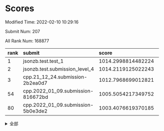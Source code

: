 # Scores

Modified Time: 2022-02-10 10:29:16

Submit Num: 207

All Rank Num: 168877

| rank |               submit               |       score        |       sigma        | pk_num |
| :--- | :--------------------------------- | :----------------- | :----------------- | :----- |
| 1    | jsonzb.test.test_1                 | 1014.2998814482224 | 0.8638799283598674 | 3263   |
| 2    | jsonzb.test.submission_level_4     | 1014.2119125022243 | 0.8122015135175376 | 3263   |
| 3    | cpp.21_12_24.submission-2b2ea0d7   | 1012.7968699012821 | 0.7924095176110939 | 3265   |
| 54   | cpp.2022_01_09.submission-816672bd | 1005.5054217349752 | 0.7220264481297896 | 3263   |
| 80   | cpp.2022_01_09.submission-5b0e3de2 | 1003.4076619370185 | 0.7177191346166668 | 3268   |


<details>
<summary>全部</summary>

| rank |                 submit                 |       score        |       sigma        | pk_num |
| :--- | :------------------------------------- | :----------------- | :----------------- | :----- |
| 1    | jsonzb.test.test_1                     | 1014.2998814482224 | 0.8638799283598674 | 3263   |
| 2    | jsonzb.test.submission_level_4         | 1014.2119125022243 | 0.8122015135175376 | 3263   |
| 3    | cpp.21_12_24.submission-2b2ea0d7       | 1012.7968699012821 | 0.7924095176110939 | 3265   |
| 4    | gobigger.level_3.submission_level_3_8  | 1012.124543964148  | 0.7947643675921146 | 3269   |
| 5    | gobigger.level_3.submission_level_3_42 | 1011.5073067013954 | 0.7639700898331302 | 3267   |
| 6    | gobigger.level_3.submission_level_3_48 | 1011.3298503527741 | 0.7874483903431296 | 3262   |
| 7    | gobigger.level_3.submission_level_3_36 | 1011.3286713491603 | 0.7839733973534917 | 3271   |
| 8    | gobigger.level_3.submission_level_3_10 | 1011.2088038698927 | 0.7840666974698249 | 3265   |
| 9    | gobigger.level_3.submission_level_3_34 | 1011.1557144135743 | 0.7706899714926377 | 3264   |
| 10   | gobigger.level_3.submission_level_3_46 | 1011.122122784492  | 0.7775293821834443 | 3269   |
| 11   | gobigger.level_3.submission_level_3_13 | 1010.7649155232324 | 0.769345893138915  | 3268   |
| 12   | gobigger.level_3.submission_level_3_7  | 1010.7011319345833 | 0.7529417739194442 | 3265   |
| 13   | gobigger.level_3.submission_level_3_12 | 1010.6100600404797 | 0.7702014956802776 | 3257   |
| 14   | gobigger.level_3.submission_level_3_31 | 1010.5116839039175 | 0.7544646194639603 | 3270   |
| 15   | gobigger.level_3.submission_level_3_23 | 1010.5031414564447 | 0.7684787028919999 | 3260   |
| 16   | gobigger.level_3.submission_level_3_19 | 1010.42230910737   | 0.7778803669674724 | 3266   |
| 17   | gobigger.level_3.submission_level_3_41 | 1010.3793184714953 | 0.7429551166888888 | 3263   |
| 18   | gobigger.level_3.submission_level_3_17 | 1010.3746828285239 | 0.7536680847023074 | 3267   |
| 19   | gobigger.level_3.submission_level_3_9  | 1010.2658969836461 | 0.7714756966771383 | 3260   |
| 20   | gobigger.level_3.submission_level_3_22 | 1010.1579684809524 | 0.7587962655965235 | 3262   |
| 21   | gobigger.level_3.submission_level_3_26 | 1010.1469178944777 | 0.7813925224589392 | 3264   |
| 22   | gobigger.level_3.submission_level_3_35 | 1010.1016491469823 | 0.7483676686939542 | 3262   |
| 23   | gobigger.level_3.submission_level_3_43 | 1010.0306636608864 | 0.7443882059310654 | 3264   |
| 24   | gobigger.level_3.submission_level_3_25 | 1010.0298901305516 | 0.7535563531897123 | 3265   |
| 25   | gobigger.level_3.submission_level_3_45 | 1009.9737173450768 | 0.757797663577177  | 3257   |
| 26   | gobigger.level_3.submission_level_3_1  | 1009.9180456526539 | 0.7705261659188338 | 3264   |
| 27   | gobigger.level_3.submission_level_3_39 | 1009.9112884918061 | 0.7434827417043224 | 3265   |
| 28   | gobigger.level_3.submission_level_3_49 | 1009.805036756949  | 0.7464900971339219 | 3267   |
| 29   | gobigger.level_3.submission_level_3_3  | 1009.7798490788081 | 0.7506231682238892 | 3265   |
| 30   | gobigger.level_3.submission_level_3_28 | 1009.6447158877945 | 0.7438946851055586 | 3258   |
| 31   | gobigger.level_3.submission_level_3_0  | 1009.6327065548926 | 0.760798476011301  | 3264   |
| 32   | gobigger.level_3.submission_level_3_40 | 1009.6075396101746 | 0.7577670513406228 | 3264   |
| 33   | gobigger.level_3.submission_level_3_5  | 1009.605780234595  | 0.7420296241984617 | 3263   |
| 34   | gobigger.level_3.submission_level_3_4  | 1009.5951783529517 | 0.7609767583493416 | 3265   |
| 35   | gobigger.level_3.submission_level_3_44 | 1009.584286652746  | 0.7370371776224306 | 3265   |
| 36   | gobigger.level_3.submission_level_3_2  | 1009.5526219064175 | 0.757763484722931  | 3263   |
| 37   | gobigger.level_3.submission_level_3_24 | 1009.4995655146745 | 0.7486175084894168 | 3266   |
| 38   | gobigger.level_3.submission_level_3_11 | 1009.4905819861294 | 0.7473578448161288 | 3267   |
| 39   | gobigger.level_3.submission_level_3_38 | 1009.2869853197423 | 0.738373147654249  | 3261   |
| 40   | gobigger.level_3.submission_level_3_27 | 1009.2868725748068 | 0.7284576038540287 | 3264   |
| 41   | gobigger.level_3.submission_level_3_6  | 1009.2566594686862 | 0.7390264788250501 | 3267   |
| 42   | gobigger.level_3.submission_level_3_18 | 1009.2296094621911 | 0.7558555340430609 | 3264   |
| 43   | gobigger.level_3.submission_level_3_47 | 1009.2266814747821 | 0.751791544000508  | 3259   |
| 44   | gobigger.level_3.submission_level_3_30 | 1009.2194169580721 | 0.7444196113331694 | 3267   |
| 45   | gobigger.level_3.submission_level_3_20 | 1009.1948586657934 | 0.7424882124099217 | 3264   |
| 46   | gobigger.level_3.submission_level_3_15 | 1009.1371621310667 | 0.7690077174711325 | 3264   |
| 47   | gobigger.level_3.submission_level_3_16 | 1009.0361053989966 | 0.7380760665705451 | 3262   |
| 48   | gobigger.level_3.submission_level_3_29 | 1008.9748787220567 | 0.7406677197947648 | 3263   |
| 49   | gobigger.level_3.submission_level_3_37 | 1008.7704746266281 | 0.7359038600761605 | 3260   |
| 50   | gobigger.level_3.submission_level_3_21 | 1008.5972426144724 | 0.7575598984479935 | 3264   |
| 51   | gobigger.level_3.submission_level_3_14 | 1008.5707503316324 | 0.7353732265046787 | 3264   |
| 52   | gobigger.level_3.submission_level_3_32 | 1008.5520532606092 | 0.7510081915847916 | 3267   |
| 53   | gobigger.level_3.submission_level_3_33 | 1008.3922310961051 | 0.7485248228857846 | 3266   |
| 54   | cpp.2022_01_09.submission-816672bd     | 1005.5054217349752 | 0.7220264481297896 | 3263   |
| 55   | gobigger.level_1.submission_level_1_1  | 1004.644283325992  | 0.7206331997391608 | 3263   |
| 56   | gobigger.level_1.submission_level_1_41 | 1004.5009630403122 | 0.7213121589850847 | 3266   |
| 57   | gobigger.level_1.submission_level_1_10 | 1004.3142130121348 | 0.7297354720718933 | 3264   |
| 58   | gobigger.level_1.submission_level_1_21 | 1004.2716117250452 | 0.7180542598711123 | 3261   |
| 59   | gobigger.level_1.submission_level_1_28 | 1004.2610915414427 | 0.7311537756718905 | 3265   |
| 60   | gobigger.level_1.submission_level_1_48 | 1004.2322296016006 | 0.7189233864026345 | 3261   |
| 61   | gobigger.level_1.submission_level_1_49 | 1004.0483463578441 | 0.7190761938645724 | 3261   |
| 62   | gobigger.level_1.submission_level_1_27 | 1004.0206360795991 | 0.7336150754176002 | 3263   |
| 63   | gobigger.level_1.submission_level_1_31 | 1004.0188364486281 | 0.7357369580392182 | 3257   |
| 64   | gobigger.level_1.submission_level_1_33 | 1004.0187118241134 | 0.7027221331977228 | 3266   |
| 65   | gobigger.level_1.submission_level_1_39 | 1003.9648408652479 | 0.7250161416097439 | 3261   |
| 66   | gobigger.level_1.submission_level_1_16 | 1003.9580895629821 | 0.7217384816838547 | 3265   |
| 67   | gobigger.level_1.submission_level_1_5  | 1003.8757699472236 | 0.7228533815097532 | 3261   |
| 68   | gobigger.level_1.submission_level_1_19 | 1003.8648028038747 | 0.724731318770858  | 3254   |
| 69   | gobigger.level_1.submission_level_1_26 | 1003.8610981305262 | 0.7148610119603388 | 3266   |
| 70   | gobigger.level_1.submission_level_1_23 | 1003.8590847632321 | 0.7281491879117687 | 3264   |
| 71   | gobigger.level_1.submission_level_1_18 | 1003.82639943379   | 0.7186406229154826 | 3258   |
| 72   | gobigger.level_1.submission_level_1_29 | 1003.7719615422044 | 0.7247504130523764 | 3257   |
| 73   | gobigger.level_1.submission_level_1_20 | 1003.6575422279359 | 0.7174164382482668 | 3261   |
| 74   | gobigger.level_1.submission_level_1_32 | 1003.6292151926449 | 0.7288052802262083 | 3263   |
| 75   | gobigger.level_1.submission_level_1_43 | 1003.5681640644979 | 0.7150369355707593 | 3265   |
| 76   | gobigger.level_1.submission_level_1_6  | 1003.554352077687  | 0.7293670550635281 | 3263   |
| 77   | gobigger.level_1.submission_level_1_4  | 1003.4726946947081 | 0.7069798041177968 | 3262   |
| 78   | gobigger.level_1.submission_level_1_2  | 1003.470164836511  | 0.7126689414572791 | 3263   |
| 79   | gobigger.level_1.submission_level_1_35 | 1003.4615575639938 | 0.7172773147575    | 3268   |
| 80   | cpp.2022_01_09.submission-5b0e3de2     | 1003.4076619370185 | 0.7177191346166668 | 3268   |
| 81   | gobigger.level_1.submission_level_1_3  | 1003.3666912326261 | 0.7274304739307076 | 3264   |
| 82   | gobigger.level_1.submission_level_1_22 | 1003.2993035779222 | 0.7173148361031125 | 3263   |
| 83   | gobigger.level_1.submission_level_1_9  | 1003.2895185490061 | 0.7279006947582592 | 3266   |
| 84   | gobigger.level_1.submission_level_1_11 | 1003.2143396540756 | 0.7053130446458432 | 3262   |
| 85   | gobigger.level_1.submission_level_1_44 | 1003.1780236005744 | 0.7168657223553183 | 3263   |
| 86   | gobigger.level_1.submission_level_1_37 | 1003.038473444824  | 0.721026636688699  | 3263   |
| 87   | gobigger.level_1.submission_level_1_0  | 1003.0369973168216 | 0.7049314820521874 | 3262   |
| 88   | gobigger.level_1.submission_level_1_42 | 1003.0173210214409 | 0.7195840116628923 | 3266   |
| 89   | gobigger.level_1.submission_level_1_14 | 1002.9982268816048 | 0.7204480501932509 | 3267   |
| 90   | gobigger.level_1.submission_level_1_40 | 1002.9955403500635 | 0.7338520876277603 | 3261   |
| 91   | gobigger.level_1.submission_level_1_8  | 1002.957845678562  | 0.7216180011116445 | 3264   |
| 92   | gobigger.level_1.submission_level_1_46 | 1002.9165692906251 | 0.7130538682614015 | 3261   |
| 93   | gobigger.level_1.submission_level_1_36 | 1002.902963469414  | 0.7111393994245002 | 3262   |
| 94   | gobigger.level_1.submission_level_1_34 | 1002.8596976203638 | 0.7162276176200373 | 3260   |
| 95   | gobigger.level_1.submission_level_1_13 | 1002.7856789326505 | 0.703805705037511  | 3263   |
| 96   | gobigger.level_1.submission_level_1_15 | 1002.7510302257248 | 0.7205074812939164 | 3262   |
| 97   | gobigger.level_1.submission_level_1_17 | 1002.5973597973762 | 0.7220494742517302 | 3266   |
| 98   | gobigger.level_1.submission_level_1_30 | 1002.5729171445835 | 0.7048089863761702 | 3263   |
| 99   | gobigger.level_1.submission_level_1_12 | 1002.4946691779393 | 0.7213007503630048 | 3267   |
| 100  | gobigger.level_1.submission_level_1_7  | 1002.4084793368318 | 0.7078541918542293 | 3266   |
| 101  | gobigger.level_1.submission_level_1_38 | 1002.4006057796989 | 0.7157281796339733 | 3252   |
| 102  | gobigger.level_1.submission_level_1_25 | 1001.8294303403455 | 0.711415389136622  | 3263   |
| 103  | gobigger.level_1.submission_level_1_45 | 1001.8263478545072 | 0.7079183816631788 | 3260   |
| 104  | gobigger.level_1.submission_level_1_24 | 1001.5687447901468 | 0.7141017497499945 | 3260   |
| 105  | gobigger.level_1.submission_level_1_47 | 1001.4321493933196 | 0.7176300955859992 | 3265   |
| 106  | gobigger.random.submission_random_16   | 997.1794991963594  | 0.7067016938709694 | 3258   |
| 107  | gobigger.random.submission_random_27   | 996.8760019333765  | 0.6988013440894014 | 3265   |
| 108  | gobigger.random.submission_random_0    | 996.8668728573643  | 0.7215232590406644 | 3261   |
| 109  | gobigger.random.submission_random_32   | 996.7468925188847  | 0.7070681533607808 | 3259   |
| 110  | gobigger.random.submission_random_23   | 996.6108534457219  | 0.7117685612721201 | 3260   |
| 111  | gobigger.random.submission_random_12   | 996.6083495741977  | 0.7162769353003844 | 3262   |
| 112  | gobigger.random.submission_random_39   | 996.5688110511473  | 0.706364679983752  | 3258   |
| 113  | gobigger.random.submission_random_28   | 996.5468902983324  | 0.7154198222548823 | 3263   |
| 114  | gobigger.random.submission_random_24   | 996.46393447165    | 0.7045104353663854 | 3265   |
| 115  | gobigger.random.submission_random_26   | 996.4607598030647  | 0.7187557506401279 | 3258   |
| 116  | gobigger.random.submission_random_14   | 996.4529517196507  | 0.7213431014427693 | 3264   |
| 117  | gobigger.random.submission_random_2    | 996.45054309736    | 0.7174132078721315 | 3263   |
| 118  | gobigger.random.submission_random_7    | 996.384675702946   | 0.7121461930362171 | 3263   |
| 119  | gobigger.random.submission_random_46   | 996.3032582441048  | 0.7118636620201619 | 3265   |
| 120  | gobigger.random.submission_random_20   | 996.2616832559921  | 0.7217760698083951 | 3260   |
| 121  | gobigger.random.submission_random_22   | 996.2146412288192  | 0.7102137284088941 | 3263   |
| 122  | gobigger.random.submission_random_33   | 996.1800801584251  | 0.7212225769725951 | 3262   |
| 123  | gobigger.random.submission_random_10   | 996.1320904459346  | 0.7178734626566879 | 3263   |
| 124  | gobigger.random.submission_random_17   | 996.1211359907425  | 0.6979143002358015 | 3265   |
| 125  | gobigger.random.submission_random_45   | 996.0240951605622  | 0.7075701629135589 | 3263   |
| 126  | gobigger.random.submission_random_19   | 995.9920024983953  | 0.7209279612299098 | 3261   |
| 127  | gobigger.random.submission_random_42   | 995.8995109344412  | 0.7152159334849396 | 3260   |
| 128  | gobigger.random.submission_random_1    | 995.8684200539735  | 0.709089176088855  | 3263   |
| 129  | gobigger.random.submission_random_8    | 995.7923949238751  | 0.7039979529178998 | 3266   |
| 130  | gobigger.random.submission_random_44   | 995.7713454542984  | 0.7079416818210915 | 3262   |
| 131  | gobigger.random.submission_random_40   | 995.7514856472919  | 0.7123552077046819 | 3270   |
| 132  | gobigger.random.submission_random_35   | 995.7327547227583  | 0.713988711862069  | 3264   |
| 133  | gobigger.random.submission_random_31   | 995.7310810842818  | 0.7111919616516387 | 3264   |
| 134  | gobigger.random.submission_random_4    | 995.6789426805337  | 0.7077538887717315 | 3263   |
| 135  | gobigger.random.submission_random_47   | 995.5651227072834  | 0.7048667725142664 | 3262   |
| 136  | gobigger.random.submission_random_6    | 995.5628110799369  | 0.7127742207509835 | 3268   |
| 137  | gobigger.random.submission_random_43   | 995.5048122059354  | 0.7108930870291071 | 3264   |
| 138  | gobigger.random.submission_random_36   | 995.4835599591221  | 0.7044049194196521 | 3267   |
| 139  | gobigger.random.submission_random_38   | 995.4784060628647  | 0.7042822491149391 | 3260   |
| 140  | gobigger.random.submission_random_9    | 995.4687513118059  | 0.7212750225663799 | 3265   |
| 141  | gobigger.random.submission_random_37   | 995.4459356042195  | 0.7030818216887585 | 3266   |
| 142  | gobigger.random.submission_random_11   | 995.4412832585642  | 0.714599717346786  | 3264   |
| 143  | gobigger.random.submission_random_48   | 995.4317999042865  | 0.7338731559023886 | 3264   |
| 144  | gobigger.random.submission_random_29   | 995.4052886795162  | 0.7109642933626239 | 3264   |
| 145  | gobigger.random.submission_random_41   | 995.3736551291887  | 0.7097816347738595 | 3263   |
| 146  | gobigger.random.submission_random_21   | 995.2492150417268  | 0.7119707057643674 | 3268   |
| 147  | gobigger.random.submission_random_30   | 995.1481022497175  | 0.7156753461934149 | 3263   |
| 148  | gobigger.random.submission_random_25   | 995.1093762201137  | 0.7081246526167481 | 3263   |
| 149  | gobigger.random.submission_random_34   | 994.9272937338577  | 0.7234263151425722 | 3264   |
| 150  | gobigger.random.submission_random_3    | 994.8235986026986  | 0.7141238869434706 | 3261   |
| 151  | gobigger.random.submission_random_15   | 994.625435107114   | 0.7128738609285354 | 3262   |
| 152  | gobigger.level_2.submission_level_2_2  | 994.4461961342695  | 0.7431088543574951 | 3267   |
| 153  | gobigger.random.submission_random_18   | 994.4327782436411  | 0.727205627008373  | 3262   |
| 154  | gobigger.random.submission_random_49   | 994.296897936509   | 0.7056791198734379 | 3265   |
| 155  | gobigger.random.submission_random_13   | 994.287338616946   | 0.7082153201448257 | 3264   |
| 156  | gobigger.random.submission_random_5    | 994.1304939347835  | 0.7295158029278673 | 3267   |
| 157  | gobigger.level_2.submission_level_2_49 | 993.6509553079236  | 0.7221527499370739 | 3262   |
| 158  | gobigger.level_2.submission_level_2_7  | 993.353781494905   | 0.7464668502888004 | 3265   |
| 159  | gobigger.level_2.submission_level_2_35 | 993.2854013907415  | 0.7308619719634428 | 3267   |
| 160  | gobigger.level_2.submission_level_2_9  | 993.1203316975146  | 0.7366560717981809 | 3263   |
| 161  | gobigger.level_2.submission_level_2_8  | 993.1112706207574  | 0.7434818007824783 | 3261   |
| 162  | gobigger.level_2.submission_level_2_3  | 993.0474623638596  | 0.7336357147280099 | 3270   |
| 163  | gobigger.level_2.submission_level_2_44 | 993.0199925102289  | 0.7220095840795092 | 3265   |
| 164  | gobigger.level_2.submission_level_2_13 | 992.972456208089   | 0.7387556334982159 | 3265   |
| 165  | gobigger.level_2.submission_level_2_48 | 992.7571100435896  | 0.7304622369399204 | 3268   |
| 166  | gobigger.level_2.submission_level_2_46 | 992.7554099903307  | 0.7419467104554756 | 3261   |
| 167  | gobigger.level_2.submission_level_2_43 | 992.7025852215043  | 0.7306869561646614 | 3264   |
| 168  | gobigger.level_2.submission_level_2_18 | 992.6985393706321  | 0.7373169308687857 | 3264   |
| 169  | gobigger.level_2.submission_level_2_22 | 992.645315927499   | 0.7526282661253966 | 3263   |
| 170  | gobigger.level_2.submission_level_2_27 | 992.5026608156429  | 0.7502385412383481 | 3270   |
| 171  | gobigger.level_2.submission_level_2_40 | 992.489302002124   | 0.7411443337021781 | 3260   |
| 172  | gobigger.level_2.submission_level_2_11 | 992.4839795304948  | 0.7262382354218995 | 3263   |
| 173  | gobigger.level_2.submission_level_2_33 | 992.4223021538717  | 0.7357598465290707 | 3270   |
| 174  | gobigger.level_2.submission_level_2_19 | 992.3965515145944  | 0.7453601175913893 | 3261   |
| 175  | gobigger.level_2.submission_level_2_17 | 992.3921737619113  | 0.7358519991017237 | 3260   |
| 176  | gobigger.level_2.submission_level_2_29 | 992.3739083529731  | 0.7460148795476965 | 3264   |
| 177  | gobigger.level_2.submission_level_2_39 | 992.3422610221211  | 0.739656000916729  | 3267   |
| 178  | gobigger.level_2.submission_level_2_12 | 992.3134778998151  | 0.7315424662694187 | 3269   |
| 179  | gobigger.level_2.submission_level_2_15 | 992.3001593577721  | 0.7436784840699237 | 3257   |
| 180  | gobigger.level_2.submission_level_2_0  | 992.2103467325335  | 0.7230082406719646 | 3263   |
| 181  | gobigger.level_2.submission_level_2_21 | 992.1637833736264  | 0.7592193725665852 | 3265   |
| 182  | gobigger.level_2.submission_level_2_38 | 992.0941386201133  | 0.7257130266108586 | 3265   |
| 183  | gobigger.level_2.submission_level_2_30 | 992.0909132719652  | 0.7315943591633849 | 3263   |
| 184  | gobigger.level_2.submission_level_2_23 | 992.0329146722288  | 0.7656618038969116 | 3260   |
| 185  | gobigger.level_2.submission_level_2_20 | 991.9699620919905  | 0.7444136851918749 | 3259   |
| 186  | gobigger.level_2.submission_level_2_25 | 991.9417050636841  | 0.7461032681703264 | 3260   |
| 187  | gobigger.level_2.submission_level_2_10 | 991.8818780700478  | 0.7452422527555201 | 3261   |
| 188  | gobigger.level_2.submission_level_2_6  | 991.8701321971328  | 0.762451105551453  | 3260   |
| 189  | gobigger.level_2.submission_level_2_26 | 991.7267780044621  | 0.7360240926940239 | 3265   |
| 190  | gobigger.level_2.submission_level_2_36 | 991.7231971434463  | 0.7322520074392459 | 3261   |
| 191  | gobigger.level_2.submission_level_2_16 | 991.5756997971303  | 0.7475159185331    | 3265   |
| 192  | gobigger.level_2.submission_level_2_1  | 991.5756936592771  | 0.7446331049978029 | 3261   |
| 193  | gobigger.level_2.submission_level_2_45 | 991.5146860503905  | 0.7509719684940535 | 3259   |
| 194  | gobigger.level_2.submission_level_2_4  | 991.4996754202881  | 0.7610684217883218 | 3262   |
| 195  | gobigger.level_2.submission_level_2_31 | 991.3610976390637  | 0.7543333723520467 | 3266   |
| 196  | gobigger.level_2.submission_level_2_34 | 991.32617480512    | 0.7564627282355354 | 3262   |
| 197  | gobigger.level_2.submission_level_2_28 | 991.3174119090664  | 0.7431417209220643 | 3263   |
| 198  | gobigger.level_2.submission_level_2_24 | 991.2356115915504  | 0.759971825750325  | 3267   |
| 199  | gobigger.level_2.submission_level_2_14 | 991.2014241548588  | 0.7681367773238407 | 3265   |
| 200  | gobigger.level_2.submission_level_2_32 | 991.1749519294998  | 0.7583161376966936 | 3267   |
| 201  | gobigger.level_2.submission_level_2_37 | 991.1532313066485  | 0.7474388553109285 | 3258   |
| 202  | gobigger.level_2.submission_level_2_5  | 991.0748876996201  | 0.7575839301703319 | 3264   |
| 203  | gobigger.level_2.submission_level_2_47 | 991.0128249972188  | 0.7482646154650816 | 3258   |
| 204  | gobigger.level_2.submission_level_2_42 | 990.9692347708125  | 0.7796565522353792 | 3263   |
| 205  | gobigger.level_2.submission_level_2_41 | 989.9001142472108  | 0.7693615563745596 | 3261   |
| 206  | gobigger.none.submission_none_0        | 978.9349653640908  | 1.2231455582124742 | 3261   |
| 207  | gobigger.none.submission_none_1        | 978.4625489451797  | 1.206310940667471  | 3262   |

</details>